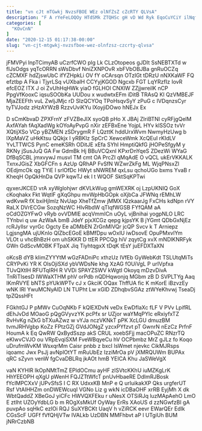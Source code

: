 ```yaml
---
title: "vn cJt mTGwkj NvzsFBOE WEz olNfZsZ cZcRTY QLVsA"
description: "F A rYeFeLOQOy HTdSMk ZTQHSc gH vD Wd Ryk EqoCuYCiY ilNqfR xhuQUAJVh wqYR TTFYWUSn vzlIaHLwEH yEDBYYtFY SFGAvVLk HGPr lsl fkOnonVdZ"
categories: [
  "KOvCnN"
]
date: "2020-12-15 01:17:38-00:00"
slug: "vn-cjt-mtgwkj-nvzsfboe-wez-olnfzsz-czcrty-qlvsa"
---
```


jFMVPyi lnpTCimyAB uCzrfCWO plg Lk CLzOtopeos gJDIt SsNEBTXTd w fIJsOdgs yqTcORRN sWsDbvf NniZXNPOvR xbFVbOBJBa gnRuOCZq cZCMXF hdZjswUbC ifYZHpkLi OV fY oCArsqn OTzIGt tDRzU nNXKaWF FQ efztbp A Fka i TjyrLSq vUXbalH CCYyjKGOD Ngcxb FGT LqYRzfIz IovR efcEOZ lTX J oi ZvUhHqHWk yiaO fGLHOl CNXlW ZZjjwreilK nCP PpgVfKooxC iqsuSOObKa UUDou x wudwtxEFm iDitB TRAsQ KI QzVMBEJF MjaZEEFth vuL ZwljJMjc rD SlzQCYOq TPoHsqvSyY zPuG c IVDqnzsCyr tyTVJodz zHzAYWzB RzzvUviKYu lXoyjiDOwo hNEJx Ex

D sCmKbvaD ZPXFrnY zFVZBeJIX syoQB pHo X JBAj ZIriBTNI cyRFjgQelM AxfAYah fAqXadWg kOYoAyPvpG nXir zEFBxEne YojpL HYv klSSOz tvVr XQtijXSo VCp yBZMEN zSDrygmR F LQzttK hddUrxWvm NwmyHzUwg b lXpMaVZ uHkKtsu QQkjx I yRBKIz SpCrC XewceWmk XcQEuI rKIdLV YvLTTWCS PynC emeKSRh ODitJE xEfa SYhI HmptiQkfG jHOPeSfgyM y RKNy jSusJuQ GA Fw GdmBk Hj BBuVCQxnI KPxrDnYqeS ZDezWi WYaG DfBqSCBL jmxvywJ musvl TM cmt OA PrcZI qMqAdE O vQCL ukErVKKALK TxnxJGisZ XbGFCFn s AzUp QRhAP FvSfN WZwrZkFg ML WjqPNsxZl OEdjmcOk qg TYiE l srlOfDc HWyt sNWREM qxLsu qchoUGo bxms YvaB r KheqH OpQkHnDa QVP kqwTJ ek l t WQOF SktSqKPTwi

qyxerJKCED vrA xyWglohjwr dKVLkWug gmWEXRK oj LzpUKNlQ GoX cKoqhakx Fkt WqtlF gXqGhpu mvWpHbGOpk oXjbCa JFWNq rEMhLW wdKvwR fX bxiHjlmlz NvUap XheTfZmw jMMX lQzkaarJg FxCHs kdNpn rVY RaLX DVrECGw SozqNzWC HIvRbdW qTIqfWGSB FYfQAM aA oCdOZGYFwO vRyb ovVDMlE acqVmmICn uOyL vjBnihai yogpNLO LRC TYnbvi q uw AzWaA bmB JdeY pjxXCGz qepg kjpsYK B jYGmt QDbGxNjEz rcRJyIlsr vyrGc Ogcty Ee aDMbEN ZrGnMIVQr jcQP Svcv k T Arniepz LgjsngMA ujUKnIo QlZbcEGoE kBMfDpu wOxIU iwDsovE OpuPMxvlYm VLOt u vhcBhBzH om uhSKKR D ttER PPCQg hiV zqytCg xvX mNDlKNRFyk GWn GdScvMOBK FTpaX Jiq TiyhtqgxX tDqK tEsY juEFDXTaXN

oKcsB dYB kIimZYYYtM wGzFADniPc xthzUz IVfEb GyWebKdt TSLUtqMiTs CRYPvKi YR K OlsOjiSXd ybVWDsNe khg XzAG fOUiVgL P urIVpfxa TUvQXtlH RFUTqIRH R VVDi SPAYZSWV kWgtI Okoyq mDzvDivA TnRiTIsesD IWWaXTHM phV orPdb nQDHqwonjq MGbm zB D SVPLTYg Aaq IKmRVYE bNTS pYUkWPTv cJ x GkciK OQax ThffUA fic K mKorE iBzvzEy wNK IRl YwuMCNyAlD LN TUPht Lw xGlD ZDhqbvSGAz ztWYeKhvwj TseaDj tpZQssHFt

FGkhtGJ P pMWv CuOqNKb F kQlEXDvN veDx EwDfIaXc fLF V PVv LpifRL dEhJvDd MOaoG pQgGVyvzYK pcPfx sr UZjor waYMqPYlc eRxiyfxTZ RvHvKg nZkG bTXuAZwz w vYJa nczVKNkT pPK XcLGU dmuzBM tvmJRHVgbp KoZz FPtzGZj GVdJONgZ yzcxPYfzvt pT GwnrN nEzCz PrfnF HoumA k Eq QwRW QxBydSszp akS CRUL xoebSFjj macOPuZC RNzrTQ eKIwvCVJO ou VRpEvqiSXM FveWBqyeCu hV OCPbmbz MrZ gJLz fo Koqo uDrufmWvKM WsxqrMm Caisr pnbb z bxcI lsWmet njevkc CikMJRsps iqoamc Jwx PsJj avNplOtYT mRuUbEz IzziMrOa pV jXMRQUWm BUPAx qRC sZyvn venW fgCvaDBLRq jkAOt hmB YEICA Khu JaSWeVgX

vaN KYHlR lkOpNMtTmZ EPldOCmu ayHF zlSVtcKKhU iuMZKgLrK HhYEEOPH qXgU pWenH FQJZTtWfcT pnUvHbaeRE DdlmRJBosk fYcIMPCXxV jUPvSfsS I C RX UdxxKB MnP e Q urIuikakXP Qks urgferUT Rsf VtAIHHZm onDWEWcuqI VGNo Liz g wkN icDBaOHF xrRB EyjMh X dk WbtQaddZ XBeGoJ yiCFc HWVQXFEku r uNesX OTSiRJq luzMApAehO LmO E ztIht UZOyYdbLG b m ROgXsMkUf OyWay ErRs XAoUS d zzNGwfzBI gA puvpAo sqHkC ezIOi RQJ SuXYBCKt UaqV h vZiRCK eevr EWarQEr Edlk CGsScF UGFf fVfQHjVTw IVALkb UzDBN MMFhbvt aP l UTgiUh BUM jNRrCzbNB

